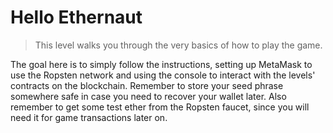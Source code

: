 # Hello Ethernaut

> This level walks you through the very basics of how to play the game.

The goal here is to simply follow the instructions, setting up MetaMask to use the Ropsten network and using the console to interact with the levels' contracts on the blockchain. Remember to store your seed phrase somewhere safe in case you need to recover your wallet later. Also remember to get some test ether from the Ropsten faucet, since you will need it for game transactions later on.
